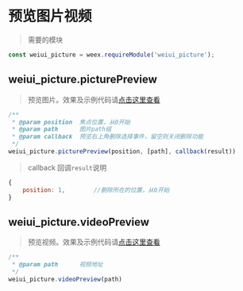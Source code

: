 # 预览图片视频

> 需要的模块

```js
const weiui_picture = weex.requireModule('weiui_picture');
```

## weiui_picture.picturePreview

> 预览图片。效果及示例代码请[点击这里查看](module/third/pictureSelector/install?id=预览效果)

```js
/**
 * @param position  焦点位置，从0开始
 * @param path      图片path组
 * @param callback  预览右上角删除选择事件，留空则关闭删除功能
 */
weiui_picture.picturePreview(position, [path], callback(result))
```

> callback 回调`result`说明

```js
{
    position: 1,        //删除所在的位置，从0开始
}
```

## weiui_picture.videoPreview

> 预览视频。效果及示例代码请[点击这里查看](module/third/pictureSelector/install?id=预览效果)

```js
/**
 * @param path      视频地址
 */
weiui_picture.videoPreview(path)
```

